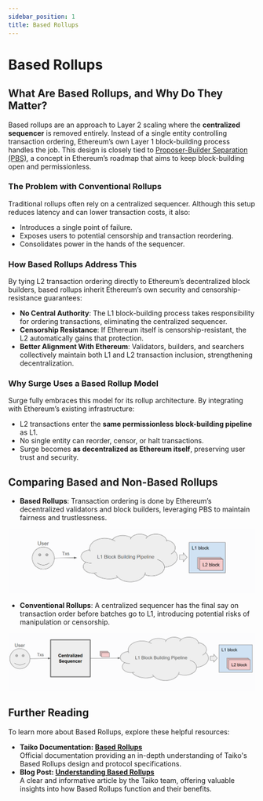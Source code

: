 ```yaml
---
sidebar_position: 1
title: Based Rollups
---
```


# Based Rollups

## What Are Based Rollups, and Why Do They Matter?

Based rollups are an approach to Layer 2 scaling where the **centralized sequencer** is removed entirely. Instead of a single entity controlling transaction ordering, Ethereum’s own Layer 1 block-building process handles the job. This design is closely tied to [Proposer-Builder Separation (PBS)](https://ethereum.org/en/roadmap/pbs/), a concept in Ethereum’s roadmap that aims to keep block-building open and permissionless.

### The Problem with Conventional Rollups
Traditional rollups often rely on a centralized sequencer. Although this setup reduces latency and can lower transaction costs, it also:
- Introduces a single point of failure.
- Exposes users to potential censorship and transaction reordering.
- Consolidates power in the hands of the sequencer.

### How Based Rollups Address This
By tying L2 transaction ordering directly to Ethereum’s decentralized block builders, based rollups inherit Ethereum’s own security and censorship-resistance guarantees:
- **No Central Authority**: The L1 block-building process takes responsibility for ordering transactions, eliminating the centralized sequencer.
- **Censorship Resistance**: If Ethereum itself is censorship-resistant, the L2 automatically gains that protection.
- **Better Alignment With Ethereum**: Validators, builders, and searchers collectively maintain both L1 and L2 transaction inclusion, strengthening decentralization.

### Why Surge Uses a Based Rollup Model
Surge fully embraces this model for its rollup architecture. By integrating with Ethereum’s existing infrastructure:
- L2 transactions enter the **same permissionless block-building pipeline** as L1.
- No single entity can reorder, censor, or halt transactions.
- Surge becomes **as decentralized as Ethereum itself**, preserving user trust and security.

## Comparing Based and Non-Based Rollups

- **Based Rollups**: Transaction ordering is done by Ethereum’s decentralized validators and block builders, leveraging PBS to maintain fairness and trustlessness.

![Based Rollups: L2 transactions enter the same permissionless block-building pipeline as L1.](./images/based-rollups.png)

- **Conventional Rollups**: A centralized sequencer has the final say on transaction order before batches go to L1, introducing potential risks of manipulation or censorship.

![Conventional Non-Based Rollups: A centralized sequencer decides transaction ordering before submitting them to L1.](./images/conventional-rollups.png)

## Further Reading

To learn more about Based Rollups, explore these helpful resources:

- **Taiko Documentation: [Based Rollups](https://docs.taiko.xyz/taiko-alethia-protocol/protocol-design/based-rollups)**  
  Official documentation providing an in-depth understanding of Taiko's Based Rollups design and protocol specifications.
- **Blog Post: [Understanding Based Rollups](https://taiko.mirror.xyz/7dfMydX1FqEx9_sOvhRt3V8hJksKSIWjzhCVu7FyMZU)**  
  A clear and informative article by the Taiko team, offering valuable insights into how Based Rollups function and their benefits.
